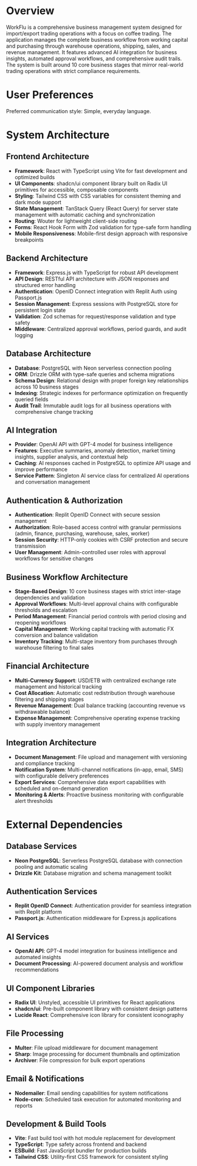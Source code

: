 # Overview

WorkFlu is a comprehensive business management system designed for import/export trading operations with a focus on coffee trading. The application manages the complete business workflow from working capital and purchasing through warehouse operations, shipping, sales, and revenue management. It features advanced AI integration for business insights, automated approval workflows, and comprehensive audit trails. The system is built around 10 core business stages that mirror real-world trading operations with strict compliance requirements.

# User Preferences

Preferred communication style: Simple, everyday language.

# System Architecture

## Frontend Architecture
- **Framework**: React with TypeScript using Vite for fast development and optimized builds
- **UI Components**: shadcn/ui component library built on Radix UI primitives for accessible, composable components
- **Styling**: Tailwind CSS with CSS variables for consistent theming and dark mode support
- **State Management**: TanStack Query (React Query) for server state management with automatic caching and synchronization
- **Routing**: Wouter for lightweight client-side routing
- **Forms**: React Hook Form with Zod validation for type-safe form handling
- **Mobile Responsiveness**: Mobile-first design approach with responsive breakpoints

## Backend Architecture
- **Framework**: Express.js with TypeScript for robust API development
- **API Design**: RESTful API architecture with JSON responses and structured error handling
- **Authentication**: OpenID Connect integration with Replit Auth using Passport.js
- **Session Management**: Express sessions with PostgreSQL store for persistent login state
- **Validation**: Zod schemas for request/response validation and type safety
- **Middleware**: Centralized approval workflows, period guards, and audit logging

## Database Architecture
- **Database**: PostgreSQL with Neon serverless connection pooling
- **ORM**: Drizzle ORM with type-safe queries and schema migrations
- **Schema Design**: Relational design with proper foreign key relationships across 10 business stages
- **Indexing**: Strategic indexes for performance optimization on frequently queried fields
- **Audit Trail**: Immutable audit logs for all business operations with comprehensive change tracking

## AI Integration
- **Provider**: OpenAI API with GPT-4 model for business intelligence
- **Features**: Executive summaries, anomaly detection, market timing insights, supplier analysis, and contextual help
- **Caching**: AI responses cached in PostgreSQL to optimize API usage and improve performance
- **Service Pattern**: Singleton AI service class for centralized AI operations and conversation management

## Authentication & Authorization
- **Authentication**: Replit OpenID Connect with secure session management
- **Authorization**: Role-based access control with granular permissions (admin, finance, purchasing, warehouse, sales, worker)
- **Session Security**: HTTP-only cookies with CSRF protection and secure transmission
- **User Management**: Admin-controlled user roles with approval workflows for sensitive changes

## Business Workflow Architecture
- **Stage-Based Design**: 10 core business stages with strict inter-stage dependencies and validation
- **Approval Workflows**: Multi-level approval chains with configurable thresholds and escalation
- **Period Management**: Financial period controls with period closing and reopening workflows
- **Capital Management**: Working capital tracking with automatic FX conversion and balance validation
- **Inventory Tracking**: Multi-stage inventory from purchases through warehouse filtering to final sales

## Financial Architecture
- **Multi-Currency Support**: USD/ETB with centralized exchange rate management and historical tracking
- **Cost Allocation**: Automatic cost redistribution through warehouse filtering and shipping stages
- **Revenue Management**: Dual balance tracking (accounting revenue vs withdrawable balance)
- **Expense Management**: Comprehensive operating expense tracking with supply inventory management

## Integration Architecture
- **Document Management**: File upload and management with versioning and compliance tracking
- **Notification System**: Multi-channel notifications (in-app, email, SMS) with configurable delivery preferences
- **Export Services**: Comprehensive data export capabilities with scheduled and on-demand generation
- **Monitoring & Alerts**: Proactive business monitoring with configurable alert thresholds

# External Dependencies

## Database Services
- **Neon PostgreSQL**: Serverless PostgreSQL database with connection pooling and automatic scaling
- **Drizzle Kit**: Database migration and schema management toolkit

## Authentication Services
- **Replit OpenID Connect**: Authentication provider for seamless integration with Replit platform
- **Passport.js**: Authentication middleware for Express.js applications

## AI Services
- **OpenAI API**: GPT-4 model integration for business intelligence and automated insights
- **Document Processing**: AI-powered document analysis and workflow recommendations

## UI Component Libraries
- **Radix UI**: Unstyled, accessible UI primitives for React applications
- **shadcn/ui**: Pre-built component library with consistent design patterns
- **Lucide React**: Comprehensive icon library for consistent iconography

## File Processing
- **Multer**: File upload middleware for document management
- **Sharp**: Image processing for document thumbnails and optimization
- **Archiver**: File compression for bulk export operations

## Email & Notifications
- **Nodemailer**: Email sending capabilities for system notifications
- **Node-cron**: Scheduled task execution for automated monitoring and reports

## Development & Build Tools
- **Vite**: Fast build tool with hot module replacement for development
- **TypeScript**: Type safety across frontend and backend
- **ESBuild**: Fast JavaScript bundler for production builds
- **Tailwind CSS**: Utility-first CSS framework for consistent styling